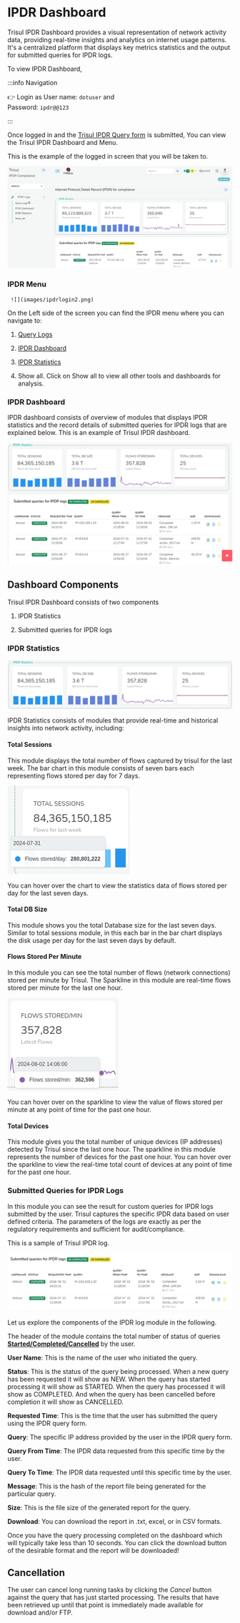 # IPDR Dashboard

Trisul IPDR Dashboard provides a visual representation of network activity data, providing real-time insights and analytics on internet usage patterns. It's a centralized platform that displays key metrics statistics and the output for submitted queries for IPDR logs. 

To view IPDR Dashboard,

:::info Navigation

:point_right: Login as User name: `dotuser` and  
Password: `ipdr@@123`

:::

Once logged in and the [Trisul IPDR Query form](submit-queries) is submitted, You can view the Trisul IPDR Dashboard and Menu.

This is the example of the logged in screen that you will be taken to.

   ![](images/ipdrloginpage.png)

### IPDR Menu

     ![](images/ipdrlogin2.png)

   On the Left side of the screen you can find the IPDR menu where you can navigate to:

1) [Query Logs](submit-queries)

2) [IPDR Dashboard](/docs/ipdr/ipdrdashboard#ipdr-dashboard-1)

3) [IPDR Statistics](ipdrstatistics)

4) Show all. Click on Show all to view all other tools and dashboards for analysis.

### IPDR Dashboard

IPDR dashboard consists of overview of modules that displays IPDR statistics and the record details of submitted queries for IPDR logs that are explained below. This is an example of Trisul IPDR dashboard.

![](images/ipdrdashboard.png)

## Dashboard Components

Trisul IPDR Dashboard consists of two components

1) IPDR Statistics

2) Submitted queries for IPDR logs

### IPDR Statistics

![](images/ipdrstatistics.png)

IPDR Statistics consists of modules that provide real-time and historical insights into network activity, including:

#### Total Sessions

This module displays the total number of flows captured by trisul for the last week. The bar chart in this module consists of seven bars each representing flows stored per day for 7 days. 

![](images/totalsessions.png)

You can hover over the chart to view the statistics data of flows stored per day for the last seven days.

#### Total DB Size

This module shows you the total Database size for the last seven days. Similar to total sessions module, in this each bar in the bar chart displays the disk usage per day for the last seven days by default.

#### Flows Stored Per Minute

In this module you can see the total number of flows (network connections) stored per minute by Trisul. The Sparkline in this module are real-time flows stored per minute for the last one hour. 

![](images/flowsstoredperminute.png)

You can hover over on the sparkline to view the value of flows stored per minute at any point of time for the past one hour.

#### Total Devices

This module gives you the total number of unique devices (IP addresses) detected by Trisul since the last one hour. The sparkline in this module represents the number of devices for the past one hour. You can hover over the sparkline to view the real-time total count of devices at any point of time for the past one hour.

### Submitted Queries for IPDR Logs

In this module you can see the result for custom queries for IPDR logs submitted by the user. Trisul captures the specific IPDR data  based on user defined criteria. The parameters of the logs are exactly as per the regulatory requirements and sufficient for audit/compliance.

This is a sample of Trisul IPDR log.

![](images/ipdrlogs.png)

Let us explore the components of the IPDR log module in the following.

The header of the module contains the total number of status of queries [**Started/Completed/Cancelled**](/docs/ipdr/ipdrui#query-summary) by the user.

**User Name**: This is the name of the user who initiated the query.

**Status**: This is the status of the query being processed. When a new query has been requested it will show as NEW. When the query has started processing it will show as STARTED. When the query has processed it will show as COMPLETED. And when the query has been cancelled before completion it will show as CANCELLED.

**Requested Time**: This is the time that the user has submitted the query using the IPDR query form.

**Query**: The specific IP address provided by the user in the IPDR query form.

**Query From Time**: The IPDR data requested from this specific time by the user.

**Query To Time**: The IPDR data requested until this specific time by the user.

**Message**: This is the hash of the report file being generated for the particular query.

**Size**: This is the file size of the generated report for the query.

**Download**: You can download the report in .txt, excel, or in CSV formats.

Once you have the query processing completed on the dashboard which will typically take less than 10 seconds. You can click the download button of the desirable format and the report will be downloaded!

## Cancellation

The user can cancel long running tasks by clicking the *Cancel* button against the query that has just started processing. The results that have been retrieved up until that point is immediately made available for download and/or FTP.
